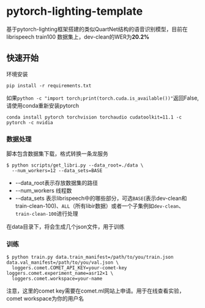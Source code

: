 # pytorch-lighting-template
基于pytorch-lighting框架搭建的类似QuartNet结构的语音识别模型，目前在librispeech train100 数据集上，dev-clean的WER为**20.2%**

## 快速开始
环境安装
```shell
pip install -r requirements.txt
```
如果`python -c "import torch;print(torch.cuda.is_available())"`返回False,请使用conda重新安装pytorch
```shell
conda install pytorch torchvision torchaudio cudatoolkit=11.1 -c pytorch -c nvidia
```
### 数据处理
脚本包含数据集下载，格式转换一条龙服务
```shell
$ python scripts/get_libri.py --data_root=./data \
  --num_workers=12 --data_sets=BASE
```
+ --data_root表示存放数据集的路径
+ --num_workers 线程数
+ --data_sets 表示librispeech中的哪些部分，可选`BASE`(表示dev-clean和train-clean-100)、`ALL`（所有libir数据）或者一个子集例如`dev-clean`、`train-clean-100`进行处理

在data目录下，将会生成几个json文件，用于训练

### 训练
```shell
$ python train.py data.train_manifest=/path/to/you/train.json data.val_manifest=/path/to/you/val.json \
  loggers.comet.COMET_API_KEY=your-comet-key loggers.comet.experiment_name=asr12×1 \
  loggers.comet.workspace=your-name
```
注意，这里的comet key需要在comet.ml网站上申请。用于在线查看实验，comet workspace为你的用户名